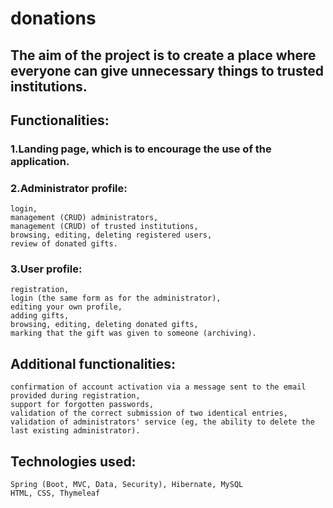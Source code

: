 # donations




## The aim of the project is to create a place where everyone can give unnecessary things to trusted institutions.

## Functionalities:
### 1.Landing page, which is to encourage the use of the application.
### 2.Administrator profile:
	login,
	management (CRUD) administrators,
	management (CRUD) of trusted institutions,
	browsing, editing, deleting registered users,
	review of donated gifts.
### 3.User profile:
	registration,
	login (the same form as for the administrator),
	editing your own profile,
	adding gifts,
	browsing, editing, deleting donated gifts,
	marking that the gift was given to someone (archiving).


## Additional functionalities:
	confirmation of account activation via a message sent to the email provided during registration,
	support for forgotten passwords,
	validation of the correct submission of two identical entries,
	validation of administrators' service (eg, the ability to delete the last existing administrator).

## Technologies used:

	Spring (Boot, MVC, Data, Security), Hibernate, MySQL
	HTML, CSS, Thymeleaf

